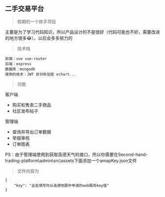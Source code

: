 ## 二手交易平台

>假期的一个练手项目

主要是为了学习代码知识，所以产品设计的不是很好（代码可能也不好，需要改进的地方很多😂），以后会多多努力的

>技术栈

```
前端：vue vue-router 
后端：express 
数据库：mongodb 
使用的技术：JWT 非对称加密 echart...
```

>功能

客户端

- 购买和售卖二手商品
- 社区发布帖子

管理端

- 查询并导出订单数据
- 举报审核
- 订单图表 

PS：由于管理端使用到获取高德天气的接口，所以你需要在Second-hand-trading-platform\admin\src\assets下面添加一个amapKey.json文件

>文件内容为
```
{
    "key": "此处填写你从高德地图中申请的web服务key值"
}
```

